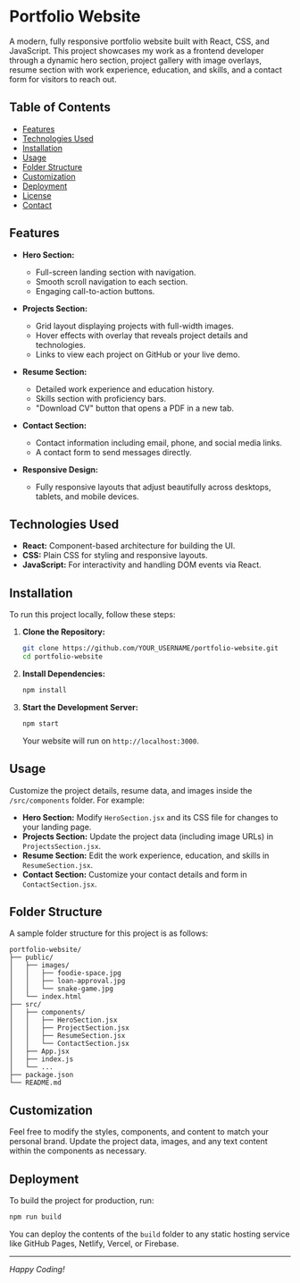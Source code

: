 # Portfolio Website

A modern, fully responsive portfolio website built with React, CSS, and JavaScript. This project showcases my work as a frontend developer through a dynamic hero section, project gallery with image overlays, resume section with work experience, education, and skills, and a contact form for visitors to reach out.

## Table of Contents

- [Features](#features)
- [Technologies Used](#technologies-used)
- [Installation](#installation)
- [Usage](#usage)
- [Folder Structure](#folder-structure)
- [Customization](#customization)
- [Deployment](#deployment)
- [License](#license)
- [Contact](#contact)

## Features

- **Hero Section:**  
  - Full-screen landing section with navigation.
  - Smooth scroll navigation to each section.
  - Engaging call-to-action buttons.

- **Projects Section:**  
  - Grid layout displaying projects with full-width images.
  - Hover effects with overlay that reveals project details and technologies.
  - Links to view each project on GitHub or your live demo.

- **Resume Section:**  
  - Detailed work experience and education history.
  - Skills section with proficiency bars.
  - "Download CV" button that opens a PDF in a new tab.

- **Contact Section:**  
  - Contact information including email, phone, and social media links.
  - A contact form to send messages directly.

- **Responsive Design:**  
  - Fully responsive layouts that adjust beautifully across desktops, tablets, and mobile devices.

## Technologies Used

- **React:** Component-based architecture for building the UI.
- **CSS:** Plain CSS for styling and responsive layouts.
- **JavaScript:** For interactivity and handling DOM events via React.

## Installation

To run this project locally, follow these steps:

1. **Clone the Repository:**

   ```bash
   git clone https://github.com/YOUR_USERNAME/portfolio-website.git
   cd portfolio-website

   ```

2. **Install Dependencies:**

   ```bash
   npm install
   ```

3. **Start the Development Server:**

   ```bash
   npm start
   ```

   Your website will run on `http://localhost:3000`.

## Usage

Customize the project details, resume data, and images inside the `/src/components` folder. For example:

- **Hero Section:** Modify `HeroSection.jsx` and its CSS file for changes to your landing page.
- **Projects Section:** Update the project data (including image URLs) in `ProjectsSection.jsx`.
- **Resume Section:** Edit the work experience, education, and skills in `ResumeSection.jsx`.
- **Contact Section:** Customize your contact details and form in `ContactSection.jsx`.

## Folder Structure

A sample folder structure for this project is as follows:

```
portfolio-website/
├── public/
│   ├── images/
│   │   ├── foodie-space.jpg
│   │   ├── loan-approval.jpg
│   │   └── snake-game.jpg
│   └── index.html
├── src/
│   ├── components/
│   │   ├── HeroSection.jsx
│   │   ├── ProjectSection.jsx
│   │   ├── ResumeSection.jsx
│   │   └── ContactSection.jsx
│   ├── App.jsx
│   ├── index.js
│   └── ...
├── package.json
└── README.md
```

## Customization

Feel free to modify the styles, components, and content to match your personal brand. Update the project data, images, and any text content within the components as necessary.

## Deployment

To build the project for production, run:

```bash
npm run build
```

You can deploy the contents of the `build` folder to any static hosting service like GitHub Pages, Netlify, Vercel, or Firebase.



---

*Happy Coding!*
